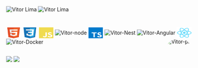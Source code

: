 <div> 
<img align="center" height="300" width="450" src="https://github-readme-stats.vercel.app/api?username=VitorLima1998&theme=codeSTACKr&show_icons=true&locale=en" alt="Vitor Lima" />
<img align="center" height="300" width="450" src="https://github-readme-streak-stats.herokuapp.com/?user=VitorLima1998&theme=codeSTACKr&" alt="Vitor Lima" />
</div>

###

<div style="display: inline_block"><br>
  <!-- Icon HTML -->
  <img align="center" alt="Vitor-HTML" height="30" width="40" src="https://raw.githubusercontent.com/devicons/devicon/master/icons/html5/html5-original.svg">
  <!-- Icon CSS -->
  <img align="center" alt="Vitor-CSS" height="30" width="40" src="https://raw.githubusercontent.com/devicons/devicon/master/icons/css3/css3-original.svg">
    <!-- Icon JS -->
  <img align="center" alt="Vitor-JS" height="30" width="40" src="https://raw.githubusercontent.com/devicons/devicon/master/icons/javascript/javascript-plain.svg">
    <!-- Icon Node -->
   <img align="center" alt="Vitor-node" height="30" width="40" src="https://cdn.jsdelivr.net/gh/devicons/devicon/icons/nodejs/nodejs-original.svg">
    <!-- Icon TS -->
  <img align="center" alt="Vitor-TS" height="30" width="40" src="https://raw.githubusercontent.com/devicons/devicon/master/icons/typescript/typescript-plain.svg">
  <!-- Icon Nest -->
  <img align="center" alt="Vitor-Nest" height="30" width="40" src="https://cdn.jsdelivr.net/gh/devicons/devicon/icons/nestjs/nestjs-plain.svg">
  <!-- Icon Angular -->
  <img align="center" alt="Vitor-Angular" height="30" width="40" src="https://cdn.jsdelivr.net/gh/devicons/devicon/icons/angularjs/angularjs-original.svg">
  <!-- Icon React -->
  <img align="center" alt="Vitor-React" height="30" width="40" src="https://raw.githubusercontent.com/devicons/devicon/master/icons/react/react-original.svg">
  <!-- Icon Docker -->
  <img align="center" alt="Vitor-Docker" height="30" width="40" src="https://cdn.jsdelivr.net/gh/devicons/devicon/icons/docker/docker-original.svg">
  <!-- Icon profile -->
  <img align="right" alt="Vitor-pic" height="150" style="border-radius:50px;" src="https://pm1.narvii.com/7944/32abf859a94ee1ba8548ce4cefca4d53ce95f6cer1-1080-1080v2_hq.jpg">
</div>
  
   ##
 
<div> 
 <!-- Icon Linkedin link-->
  <a href="https://www.linkedin.com/in/vitor-dos-santos-lima-807461261/" target="_blank"><img src="https://img.shields.io/badge/-LinkedIn-%230077B5?style=for-the-badge&logo=linkedin&logoColor=white" target="_blank"></a> 
  <!-- Icon Outlook link -->
  <a href = "mailto:vitor.xlr8@hotmail.com"><img src="https://img.shields.io/badge/Microsoft_Outlook-0078D4?style=for-the-badge&logo=microsoft-outlook&logoColor=white" target="_blank"></a>
</div>

<!-- ![snake gif](https://github.com/VitorLima1998/VitorLima1998/blob/output/github-contribution-grid-snake.svg) -->
